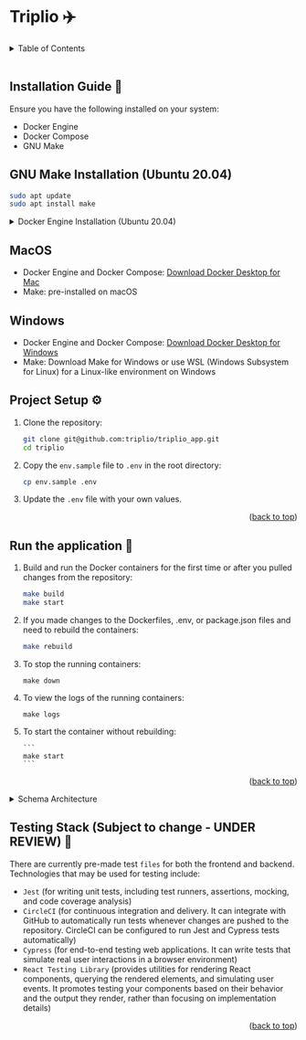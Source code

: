 <a name="readme-top"></a>

# Triplio ✈️

<details>
  <summary>Table of Contents</summary>
  <ol>
    <li>
      <a href="#install-guide">Installation Guide</a>
      <ul>
        <li><a href="#make-ubuntu">Make installation (Ubuntu 20.04)</a></li>
        <li><a href="#docker-ubuntu">Docker Setup Guide (Ubuntu 20.04)</a></li>
        <li><a href="#mac-install">Mac Installation</a></li>
        <li><a href="#windows-install">Windows Installation</a></li>
      </ul>
    </li>
    <li><a href="#project-setup">Project Setup</a></li>
    <li><a href="#run-application">Run the application</a></li>
    <li><a href="#schema-architecture">Schema Architecture</a></li>
    <li><a href="#testing-stack">Testing Information</a></li>
  </ol>
</details>
<br />

<div id="install-guide" />

## Installation Guide 🔧

Ensure you have the following installed on your system:

- Docker Engine
- Docker Compose
- GNU Make

<div id="make-ubuntu" />

## GNU Make Installation (Ubuntu 20.04)

```bash
sudo apt update
sudo apt install make
```

<div id="docker-ubuntu" />

<details>
<summary>Docker Engine Installation (Ubuntu 20.04)</summary>
<br>

#### For other Linux distributions, please refer to the official Docker documentation [here](https://docs.docker.com/engine/install/).

1. Before you can install Docker Engine, you must first make sure that any conflicting packages are uninstalled.

- Run the following command to uninstall all conflicting packages:

  ```bash
  for pkg in docker.io docker-doc docker-compose podman-docker containerd runc; do sudo apt-get remove $pkg; done
  ```

## Install Docker Engine using the apt repository

1. Update the apt package index and install packages to allow apt to use a repository over HTTPS:

   ```bash
   sudo apt-get update
   sudo apt-get install ca-certificates curl gnupg
   ```

2. Add Docker’s official GPG key:

   ```bash
   sudo install -m 0755 -d /etc/apt/keyrings
   curl -fsSL https://download.docker.com/linux/ubuntu/gpg | sudo gpg --dearmor -o /etc/apt/keyrings/docker.gpg
   sudo chmod a+r /etc/apt/keyrings/docker.gpg
   ```

3. Use the following command to set up the repository:

   ```bash
   echo \
   "deb [arch="$(dpkg --print-architecture)" signed-by=/etc/apt/keyrings/docker.gpg] https://download.docker.com/linux/ubuntu \
   "$(. /etc/os-release && echo "$VERSION_CODENAME")" stable" | \
   sudo tee /etc/apt/sources.list.d/docker.list > /dev/null
   ```

## Install Docker Engine

1.  Update the apt package index:

    ```bash
    sudo apt-get update
    ```

2.  Install the latest version of Docker Engine and containerd:

    ```bash
    sudo apt-get install docker-ce docker-ce-cli containerd.io docker-buildx-plugin docker-compose-plugin
    ```

3.  Verify that Docker Engine is installed correctly by running the hello-world image:

        ```bash
        sudo docker run hello-world
        ```

    </details>

<div id="mac-install" />

## MacOS

- Docker Engine and Docker Compose: [Download Docker Desktop for Mac](https://docs.docker.com/docker-for-mac/install/)
- Make: pre-installed on macOS

<div id="windows-install" />

## Windows

- Docker Engine and Docker Compose: [Download Docker Desktop for Windows](https://docs.docker.com/docker-for-windows/install/)
- Make: Download Make for Windows or use WSL (Windows Subsystem for Linux) for a Linux-like environment on Windows

<div id="project-setup" />

## Project Setup ⚙️

1. Clone the repository:

   ```bash
   git clone git@github.com:triplio/triplio_app.git
   cd triplio
   ```

2. Copy the `env.sample` file to `.env` in the root directory:

   ```bash
   cp env.sample .env
   ```

3. Update the `.env` file with your own values.
<p align="right">(<a href="#readme-top">back to top</a>)</p>
<div id="run-application" />

## Run the application 🚀

1.  Build and run the Docker containers for the first time or after you pulled changes from the repository:

    ```bash
    make build
    make start
    ```

2.  If you made changes to the Dockerfiles, .env, or package.json files and need to rebuild the containers:

    ```bash
    make rebuild
    ```

3.  To stop the running containers:

    ```
    make down
    ```

4.  To view the logs of the running containers:

    ```
    make logs
    ```

5.  To start the container without rebuilding:

        ```
        make start
        ```

    <p align="right">(<a href="#readme-top">back to top</a>)</p>

<div id="schema-architecture" />
<details>
<summary>Schema Architecture</summary>

## Schema Architecture 📐

Each schema has a corresponding validation schema that is used to validate the data before it is saved to the database.

#### Trip.js Schema

- `destination`: A required string field that represents the destination of the trip.
- `duration`: A required string field that specifies the duration of the trip.
- `numberOfTravelers`: A required string field indicating the number of travelers participating in the trip.
  `budget`: A required string field representing the budget for the trip.
- `ambience`: An array of strings that stores ambience information related to the trip.
- `theme`: A string field that represents the theme of the trip.
- `itinerary`: An array of objects that stores the itinerary information related to the trip.
- `user`: A reference to the User schema.

```javascript
const TripSchema = new mongoose.Schema({
  destination: { type: String, required: true },
  duration: { type: String, required: true },
  numberOfTravelers: { type: String, required: true },
  budget: { type: String, required: true },
  ambience: [{ type: String }],
  theme: { type: String },
  itinerary: [
    {
      day: { type: Number },
      activities: { type: String },
    },
  ],
  user: { type: mongoose.Schema.Types.ObjectId, ref: "User" },
});

// Validation schema
const TripValidationSchema = object().shape({
  destination: string().required("Destination is required"),
  duration: string().required("Duration is required"),
  numberOfTravelers: string().required("Number of travelers is required"),
  budget: string().required("Budget is required"),
  ambience: array().of(string()),
  theme: string(),
  itinerary: array().of(
    object({
      day: number(),
      activities: string(),
    })
  ),
  user: string(),
});
```

#### Feedback.js Schema

- `otherProposals`: A number field that holds the count of "other proposals" related to the feedback.
- `budgetNotRespected`: A number field that counts instances where the budget was not respected.
- `themeNotRespected`: A number field that counts instances where the theme was not respected.
- `customFeedback`: A string field that stores custom feedback provided by the user.
- `email`: A string field that represents the email associated with the feedback. This field is optional and can be left blank.
- `user`: A reference to the User schema if the provided email already existed within the DB, otherwise create a new user with the provided email.

```javascript
const FeedbackSchema = new mongoose.Schema({
  otherProposals: { type: Number, default: 0 },
  budgetNotRespected: { type: Number, default: 0 },
  themeNotRespected: { type: Number, default: 0 },
  customFeedback: { type: String, default: "" },
  email: { type: String },
  user: { type: mongoose.Schema.Types.ObjectId, ref: "User" },
});

// Validation schema
const FeedbackValidationSchema = object({
  otherProposals: number(),
  budgetNotRespected: number(),
  themeNotRespected: number(),
  customFeedback: string().min(20),
  email: string().email("Invalid email"),
  user: string(),
});
```

#### User.js Schema

- `email`: A required string field that represents the email of the user.
- `whiteListed`: A boolean field that indicates whether the user is white listed or not.
- `savedTrips`: An array of references to the Trip schema that stores the trips saved by the user.

```javascript
const UserSchema = new mongoose.Schema({
  email: { type: String, required: true, unique: true },
  whiteListed: { type: Boolean, default: false },
  savedTrips: [{ type: mongoose.Schema.Types.ObjectId, ref: "Trip" }],
});

// Validation schema
const UserValidationSchema = object({
  email: string().email().required("Email is required"),
  whiteListed: boolean(),
  savedTrips: array().of(string()),
});
```

<p align="right">(<a href="#readme-top">back to top</a>)</p>
</details>

<div id="testing-stack" />

## Testing Stack (Subject to change - UNDER REVIEW) 🧪

There are currently pre-made test `files` for both the frontend and backend.
Technologies that may be used for testing include:

- `Jest` (for writing unit tests, including test runners, assertions, mocking, and code coverage analysis)
- `CircleCI` (for continuous integration and delivery. It can integrate with GitHub to automatically run tests whenever changes are pushed to the repository. CircleCI can be configured to run Jest and Cypress tests automatically)
- `Cypress` (for end-to-end testing web applications. It can write tests that simulate real user interactions in a browser environment)
- `React Testing Library` (provides utilities for rendering React components, querying the rendered elements, and simulating user events. It promotes testing your components based on their behavior and the output they render, rather than focusing on implementation details)
<p align="right">(<a href="#readme-top">back to top</a>)</p>
